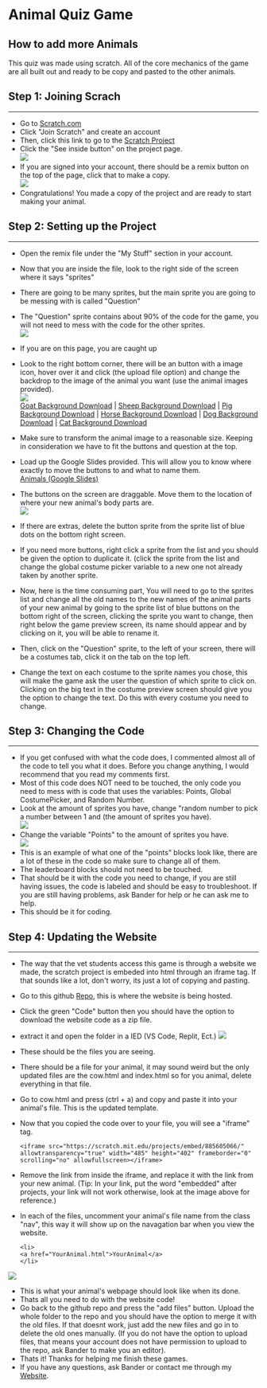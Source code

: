 # Animal Quiz Game

## How to add more Animals
This quiz was made using scratch. All of the core mechanics of the game are all built out and ready to be copy and pasted to the other animals.


## Step 1: Joining Scrach <br>
---
- Go to <a href="https://scratch.mit.edu">Scratch.com</a>
- Click "Join Scratch" and create an account
- Then, click this link to go to the [Scratch Project](https://scratch.mit.edu/projects/885605066)
- Click the "See inside button" on the project page.<br>
![ ](ImagesforMarkdown/seeinside.png)
- If you are signed into your account, there should be a remix button on the top of the page, click that to make a copy.<br>
![ ](ImagesforMarkdown/remix.png)
- Congratulations! You made a copy of the project and are ready to start making your animal.

  
## Step 2: Setting up the Project <br>
---
- Open the remix file under the "My Stuff" section in your account.
- Now that you are inside the file, look to the right side of the screen where it says "sprites"
- There are going to be many sprites, but the main sprite you are going to be messing with is called "Question"
- The "Question" sprite contains about 90% of the code for the game, you will not need to mess with the code for the other sprites. <br>
![ ](ImagesforMarkdown/mainpage.png)

- If you are on this page, you are caught up
- Look to the right bottom corner, there will be an button with a image icon, hover over it and click (the upload file option) and change the backdrop to the image of the animal you want (use the animal images provided). <br>
![ ](ImagesforMarkdown/uploadimage.PNG) <br>
  <a href="ImagesforMarkdown/goat.PNG" download>Goat Background Download</a> | <a href="ImagesforMarkdown/sheep.PNG" download>Sheep Background Download</a> | <a href="ImagesforMarkdown/pig.PNG" download>Pig Background Download</a> | <a href="ImagesforMarkdown/Horse.png" download>Horse Background Download</a> | <a href="ImagesforMarkdown/dog.png" download>Dog Background Download</a> | <a href="ImagesforMarkdown/cat.png" download>Cat Background Download</a>
- Make sure to transform the animal image to a reasonable size. Keeping in consideration we have to fit the buttons and question at the top.
- Load up the Google Slides provided. This will allow you to know where exactly to move the buttons to and what to name them. <br>
  [Animals (Google Slides)](https://docs.google.com/presentation/d/1W9TLpBbRJW16OxwPiJRk59h7bLMFIbT_2sgsnoBHBMQ/edit?usp=sharing)
- The buttons on the screen are draggable. Move them to the location of where your new animal's body parts are.<br>
![ ](ImagesforMarkdown/movebutton.png)
- If there are extras, delete the button sprite from the sprite list of blue dots on the bottom right screen.
- If you need more buttons, right click a sprite from the list and you should be given the option to duplicate it. (click the sprite from the list and change the global costume picker variable to a new one not already taken by another sprite.
- Now, here is the time consuming part, You will need to go to the sprites list and change all the old names to the new names of the animal parts of your new animal by going to the sprite list of blue buttons on the bottom right of the screen, clicking the sprite you want to change, then right below the game preview screen, its name should appear and by clicking on it, you will be able to rename it.
- Then, click on the "Question" sprite, to the left of your screen, there will be a costumes tab, click it on the tab on the top left.
- Change the text on each costume to the sprite names you chose, this will make the game ask the user the question of which sprite to click on. Clicking on the big text in the costume preview screen should give you the option to change the text. Do this with every costume you need to change.


## Step 3: Changing the Code <br>
---
- If you get confused with what the code does, I commented almost all of the code to tell you what it does. Before you change anything, I would recommend that you read my comments first.
- Most of this code does NOT need to be touched, the only code you need to mess with is code that uses the variables: Points, Global CostumePicker, and Random Number.
- Look at the amount of sprites you have, change "random number to pick a number between 1 and (the amount of sprites you have).<br>
  ![ ](ImagesforMarkdown/random.png)
- Change the variable "Points" to the amount of sprites you have.<br>
  ![ ](ImagesforMarkdown/points.png)
- This is an example of what one of the "points" blocks look like, there are a lot of these in the code so make sure to change all of them.
- The leaderboard blocks should not need to be touched.
- That should be it with the code you need to change, if you are still having issues, the code is labeled and should be easy to troubleshoot. If you are still having problems, ask Bander for help or he can ask me to help.
- This should be it for coding.


## Step 4: Updating the Website <br>
---
- The way that the vet students access this game is through a website we made, the scratch project is embeded into html through an iframe tag. If that sounds like a lot, don't worry, its just a lot of copying and pasting.
- Go to this github [Repo](https://github.com/SICTCCS/AnimalQuiz), this is where the website is being hosted.
- Click the green "Code" button then you should have the option to download the website code as a zip file.
- extract it and open the folder in a IED (VS Code, Replit, Ect.)
![ ](ImagesforMarkdown/codeimg.png)

- These should be the files you are seeing.
- There should be a file for your animal, it may sound weird but the only updated files are the cow.html and index.html so for you animal, delete everything in that file.
- Go to cow.html and press (ctrl + a) and copy and paste it into your animal's file. This is the updated template.
- Now that you copied the code over to your file, you will see a "iframe" tag.
  ```
  <iframe src="https://scratch.mit.edu/projects/embed/885605066/" allowtransparency="true" width="485" height="402" frameborder="0" scrolling="no" allowfullscreen></iframe>
  ```
- Remove the link from inside the iframe, and replace it with the link from your new animal. (Tip: In your link, put the word "embedded" after projects, your link will not work otherwise, look at the image above for reference.)
- In each of the files, uncomment your animal's file name from the class "nav", this way it will show up on the navagation bar when you view the website.
  ```
  <li>
  <a href="YourAnimal.html">YourAnimal</a>
  </li>
  ```
![ ](ImagesforMarkdown/cow.png)
- This is what your animal's webpage should look like when its done.
- Thats all you need to do with the website code!
- Go back to the github repo and press the "add files" button. Upload the whole folder to the repo and you should have the option to merge it with the old files. If that doesnt work, just add the new files and go in to delete the old ones manually. (If you do not have the option to upload files, that means your account does not have permission to upload to the repo, ask Bander to make you an editor).
- Thats it! Thanks for helping me finish these games.
- If you have any questions, ask Bander or contact me through my [Website](https://andrewscheller2006.github.io/Portfolio/contact.html).
